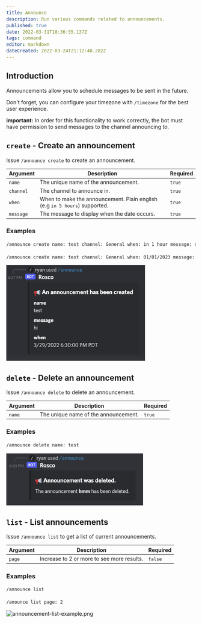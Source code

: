 ```yaml
---
title: Announce
description: Run various commands related to announcements.
published: true
date: 2022-03-31T18:36:55.137Z
tags: command
editor: markdown
dateCreated: 2022-03-24T21:12:40.202Z
---
```


## Introduction

Announcements allow you to schedule messages to be sent in the future. 

Don't forget, you can configure your timezone with `/timezone` for the best user experience.

**important:** In order for this functionality to work correctly, the bot must have permission to send messages to the channel announcing *to*.

## `create` - Create an announcement

Issue `/announce create` to create an announcement. 

| Argument | Description | Required |
|----------|-------------|----------|
| `name` | The unique name of the announcement. | `true` |
| `channel` | The channel to announce in. | `true` |
| `when` | When to make the announcement. Plain english (e.g `in 5 hours`) supported. | `true` |
| `message` | The message to display when the date occurs. | `true` |

### Examples

``` bash
/announce create name: test channel: General when: in 1 hour message: sweet!

/announce create name: test channel: General when: 01/01/2023 message: Happy New Year!/
```

![announcement-create-example.png](/announcement-create-example.png)

## `delete` - Delete an announcement

Issue `/announce delete` to delete an announcement.

| Argument | Description | Required |
|----------|-------------|----------|
| `name` | The unique name of the announcement. | `true` |

### Examples

``` bash
/announce delete name: test
```

![announcement-delete-example.png](/announcement-delete-example.png)

## `list` - List announcements

Issue `/announce list` to get a list of current announcements.

| Argument | Description | Required |
|----------|-------------|----------|
| `page` | Increase to 2 or more to see more results. | `false` |

### Examples

``` bash
/announce list

/anounce list page: 2
```

![announcement-list-example.png](/announcement-list-example.png)